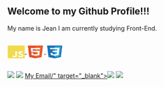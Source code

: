 ## Welcome to my Github Profile!!!
My name is Jean I am currently studying Front-End.

<div align="center">
  <a href="https://github.com/jeanmoreiraa">
</div>
  <div style="display: inline_block"><br>
  <img align="center" alt="Jean-JavaScript" height="30" width="40" src="https://raw.githubusercontent.com/devicons/devicon/master/icons/javascript/javascript-plain.svg">
  <img align="center" alt="Jean-HTML" height="30" width="40" src="https://raw.githubusercontent.com/devicons/devicon/master/icons/html5/html5-original.svg">
  <img align="center" alt="Jean-CSS" height="30" width="40" src="https://raw.githubusercontent.com/devicons/devicon/master/icons/css3/css3-original.svg">

</div>
  
   ##
  
  <div>
  <a href="https://www.instagram.com/jeanmoreiraa/" target="_blank"><img src="https://img.shields.io/badge/-Instagram-%23E4405F?style=for-the-badge&logo=instagram&logoColor=white" target="_blank"></a>
  <a href="https://www.linkedin.com/in/jeanmoreiraa/" target="_blank"><img src="https://img.shields.io/badge/-LinkedIn-%230077B5?style=for-the-badge&logo=linkedin&logoColor=white" target="_blank"></a>
  <a href="mailto:jeancm110@gmail.com">My Email/" target="_blank"><img src="https://[img.shields.io/badge/-LinkedIn-%230077B5?style=for-the-badge&logo=linkedin&logoColor=white](https://icons8.com.br/icon/pJJmXPomYuPv/email)" target="_blank"></a>
    <a href="mailto:jeancm110@gmail.com/" target="_blank"><img src="[https://img.shields.io/badge/-Instagram-%23E4405F?style=for-the-badge&logo=instagram&logoColor=white" target=](https://icons8.com.br/icon/pJJmXPomYuPv/email)"></a>
  </div>
